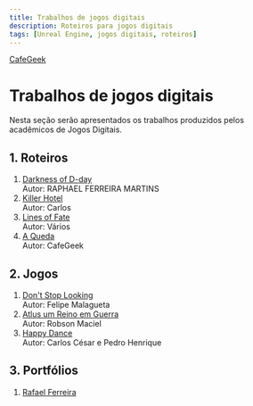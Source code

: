 ```yaml
---
title: Trabalhos de jogos digitais
description: Roteiros para jogos digitais
tags: [Unreal Engine, jogos digitais, roteiros]
---
```


[CafeGeek](http://cafegeek.eti.br)
# Trabalhos de jogos digitais
Nesta seção serão apresentados os trabalhos produzidos pelos acadêmicos de Jogos Digitais.

## 1. Roteiros
1. [Darkness of D-day](darkness_of_day.html)         
    Autor: RAPHAEL FERREIRA MARTINS
1. [Killer Hotel](killer_hotel.html)    
    Autor: Carlos
1. [Lines of Fate](lines_of_fate.html)    
    Autor: Vários
1. [A Queda](#)   
  Autor: CafeGeek

## 2. Jogos
1. [Don't Stop Looking ](https://gamejolt.com/games/dontstoplooking/557220)   
    Autor: Felipe Malagueta
1. [Atlus um Reino em Guerra](https://www.youtube.com/watch?v=pu4LWLRCIKk)    
    Autor: Robson Maciel
1. [Happy Dance](https://www.youtube.com/watch?v=pegQzuS_Qr8&t=99s)       
    Autor: Carlos César e Pedro Henrique

## 3. Portfólios
1. [Rafael Ferreira](https://www.behance.net/raphaelferreira10)    
